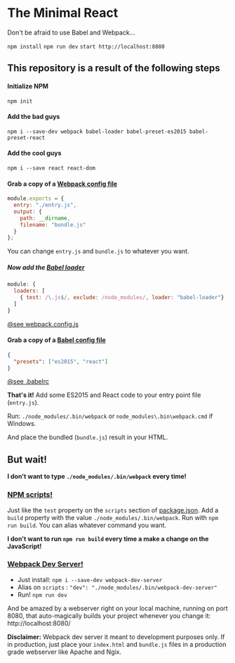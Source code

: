 # The Minimal React
Don't be afraid to use Babel and Webpack...

`npm install`
`npm run dev`
`start http://localhost:8080`

## This repository is a result of the following steps

#### Initialize NPM
`npm init`

#### Add the bad guys
`npm i --save-dev webpack babel-loader babel-preset-es2015 babel-preset-react`

#### Add the cool guys
`npm i --save react react-dom`

#### Grab a copy of a [Webpack config file](http://webpack.github.io/docs/tutorials/getting-started/#config-file)
```js
module.exports = {
  entry: "./entry.js",
  output: {
    path: __dirname,
    filename: "bundle.js"
  }
};
```
You can change `entry.js` and `bundle.js` to whatever you want.

##### Now add the [Babel loader](https://babeljs.io/docs/setup/#webpack)
```js
module: {
  loaders: [
    { test: /\.js$/, exclude: /node_modules/, loader: "babel-loader"}
  ]
}
```
[@see webpack.config.js](webpack.config.js)

#### Grab a copy of a [Babel config file](https://babeljs.io/docs/usage/babelrc/)
```json
{
  "presets": ["es2015", "react"]
}
```
[@see .babelrc](.babelrc)

**That's it!** Add some ES2015 and React code to your entry point file (`entry.js`).

Run: `./node_modules/.bin/webpack` or `node_modules\.bin\webpack.cmd` if Windows.

And place the bundled (`bundle.js`) result in your HTML.

## But wait!

**I don't want to type `./node_modules/.bin/webpack` every time!**

### [NPM scripts!](https://docs.npmjs.com/misc/scripts)
Just like the `test` property on the `scripts` section of [package.json](package.json).
Add a `build` property with the value `./node_modules/.bin/webpack`. Run with `npm run build`. You can alias whatever command you want.

**I don't want to run `npm run build` every time a make a change on the JavaScript!**

### [Webpack Dev Server!](https://webpack.github.io/docs/webpack-dev-server.html)

- Just install: `npm i --save-dev webpack-dev-server`
- Alias on `scripts` : `"dev": "./node_modules/.bin/webpack-dev-server"`
- Run! `npm run dev`

And be amazed by a webserver right on your local machine, running on port 8080, that auto-magically builds your project whenever you change it:
http://localhost:8080/

**Disclaimer:** Webpack dev server it meant to development purposes only. If in production, just place your `index.html` and `bundle.js` files in a production grade webserver like Apache and Ngix.
